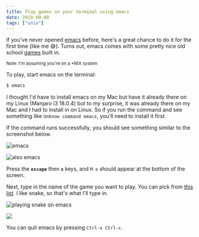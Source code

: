 ```yaml
---
title: Play games on your terminal using emacs
date: 2019-09-08
tags: ["unix"]
---
```


If you've never opened [emacs](https://www.gnu.org/software/emacs/) before, here's a great chance to do it for the first time (like me 😅). Turns out, emacs comes with some pretty nice old school [games](https://www.emacswiki.org/emacs/CategoryGames) built in.

<small>Note: I'm assuming you're on a \*NIX system</small>

To play, start emacs on the terminal:

```bash
$ emacs
```

I thought I'd have to install emacs on my Mac but have it already there on my Linux (Manjaro i3 18.0.4) but to my surprise, it was already there on my Mac and I had to install in on Linux. So if you run the command and see something like `Unknow command emacs`, you'll need to install it first.

If the command runs successfully, you should see something similar to the screenshot below.

![emacs](../images/emacs.png)

![also emacs](../images/emacs-gtk.png)

Press the **`escape`** then **`x`** keys, and `M-x` should appear at the bottom of the screen.

Next, type in the name of the game you want to play. You can pick from <a href="https://www.emacswiki.org/emacs/CategoryGames#toc1" target="_blank">this list</a>. I like snake, so that's what I'll type in.

![playing snake on emacs](../images/emacs-snake.png)

![](../images/emacs-snake2.png)

You can quit emacs by pressing `Ctrl-x Ctrl-c`.
